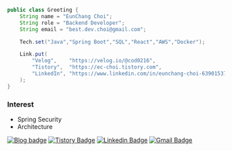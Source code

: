 ```java
public class Greeting {
    String name = "EunChang Choi";
    String role = "Backend Developer";
    String email = "best.dev.choi@gmail.com";

    Tech.set("Java","Spring Boot","SQL","React","AWS","Docker");

    Link.put(
        "Velog",    "https://velog.io/@cod0216",
        "Tistory",  "https://ec-choi.tistory.com",
        "LinkedIn", "https://www.linkedin.com/in/eunchang-choi-639015379"
    );
}
```

### Interest
- Spring Security
- Architecture

[![Blog badge](https://img.shields.io/badge/velog-555263?style=flat&logo=velog&logoColor=white)](https://velog.io/@cod0216/posts)
[![Tistory Badge](https://img.shields.io/badge/tistory-000000?style=flat&logo=tistory&logoColor=white)](https://ec-choi.tistory.com/)
[![Linkedin Badge](https://img.shields.io/badge/-LinkedIn-blue?style=flat-square&logo=lospec&logoColor=white&link=https://www.linkedin.com/in/eunchang-choi-639015379/)](https://www.linkedin.com/in/eunchang-choi-639015379/)
[![Gmail Badge](https://img.shields.io/badge/-Gmail-d14836?style=flat-square&logo=Gmail&logoColor=white&link=mailto:best.dev.choi@gmail.com)](mailto:best.dev.choi@gmail.com)
